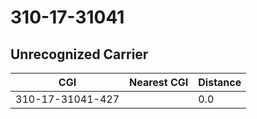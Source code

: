# 310-17-31041
## Unrecognized Carrier


| CGI | Nearest CGI | Distance |
|-----|-------------|----------|
| 310-17-31041-427 |  | 0.0 |

